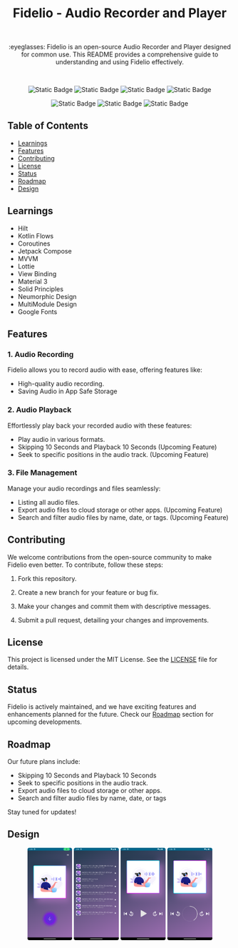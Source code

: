 <h1 align="center">Fidelio - Audio Recorder and Player</h1><br>

<p align="center">
:eyeglasses: Fidelio is an open-source Audio Recorder and Player designed for common use. This README provides a comprehensive guide to understanding and using Fidelio effectively.
</p><br>

<p align="center">
  <img alt="Static Badge" src="https://img.shields.io/badge/OS-Android-lightgreen?style=for-the-badge&logo=android&logoColor=lightgreen">
  <img alt="Static Badge" src="https://img.shields.io/badge/Language-Kotlin-1DA1F2?style=for-the-badge&logo=kotlin&logoColor=lightgreen">
  <img alt="Static Badge" src="https://img.shields.io/badge/UI-Jetpack%20Compose-blue?style=for-the-badge&logo=jetpackcompose&logoColor=lightgreen&color=white">
  <img alt="Static Badge" src="https://img.shields.io/badge/Min%20API%20Level-24-lightgreen?style=for-the-badge&logo=androidstudio&logoColor=lightgreen">
</p>

<p align="center">
  <img alt="Static Badge" src="https://img.shields.io/badge/License-MIT-1DA1F2?style=for-the-badge&logo=readme&logoColor=1DA1F2">
  <img alt="Static Badge" src="https://img.shields.io/badge/Version%20Control-Git-f18e33?style=for-the-badge&logo=github&logoColor=white">
  <img alt="Static Badge" src="https://img.shields.io/badge/Contribution-Welcome-lightgreen?style=for-the-badge&logo=githubactions&logoColor=lightgreen">
</p>

## Table of Contents
- [Learnings](#learnings)
- [Features](#features)
- [Contributing](#contributing)
- [License](#license)
- [Status](#status)
- [Roadmap](#roadmap)
- [Design](#design)

## Learnings
- Hilt
- Kotlin Flows
- Coroutines
- Jetpack Compose
- MVVM
- Lottie
- View Binding
- Material 3
- Solid Principles
- Neumorphic Design
- MultiModule Design
- Google Fonts

## Features

### 1. Audio Recording
Fidelio allows you to record audio with ease, offering features like:
- High-quality audio recording.
- Saving Audio in App Safe Storage

### 2. Audio Playback
Effortlessly play back your recorded audio with these features:
- Play audio in various formats.
- Skipping 10 Seconds and Playback 10 Seconds (Upcoming Feature)
- Seek to specific positions in the audio track. (Upcoming Feature)

### 3. File Management
Manage your audio recordings and files seamlessly:
- Listing all audio files.
- Export audio files to cloud storage or other apps. (Upcoming Feature)
- Search and filter audio files by name, date, or tags. (Upcoming Feature)

## Contributing
We welcome contributions from the open-source community to make Fidelio even better. To contribute, follow these steps:

1. Fork this repository.

2. Create a new branch for your feature or bug fix.

3. Make your changes and commit them with descriptive messages.

4. Submit a pull request, detailing your changes and improvements.

## License
This project is licensed under the MIT License. See the [LICENSE](LICENSE) file for details.

## Status
Fidelio is actively maintained, and we have exciting features and enhancements planned for the future. Check our [Roadmap](#roadmap) section for upcoming developments.

## Roadmap
Our future plans include:
- Skipping 10 Seconds and Playback 10 Seconds
- Seek to specific positions in the audio track.
- Export audio files to cloud storage or other apps.
- Search and filter audio files by name, date, or tags

Stay tuned for updates!


## Design
<div align="center">
  <img src="https://raw.githubusercontent.com/anujsaxenadev/Fidelio/master/samples/record_scren.png" width=20% />
  <img src="https://raw.githubusercontent.com/anujsaxenadev/Fidelio/master/samples/recordings_list.png" width=20% />
  <img src="https://raw.githubusercontent.com/anujsaxenadev/Fidelio/master/samples/player.png" width=20% />
  <img src="https://raw.githubusercontent.com/anujsaxenadev/Fidelio/master/samples/player_running.png" width=20% />
<div/>
